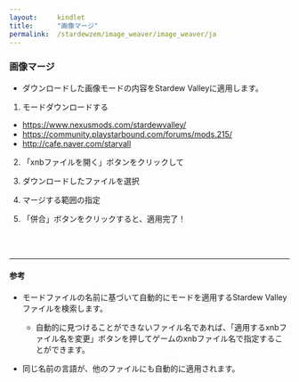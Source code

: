 ```yaml
---
layout:     kindlet
title:      "画像マージ"
permalink:  /stardewzem/image_weaver/image_weaver/ja
---
```


### **画像マージ**

* ダウンロードした画像モードの内容をStardew Valleyに適用します。

1. モードダウンロードする
  * https://www.nexusmods.com/stardewvalley/
  * https://community.playstarbound.com/forums/mods.215/
  * http://cafe.naver.com/starvall

2. 「xnbファイルを開く」ボタンをクリックして

3. ダウンロードしたファイルを選択

4. マージする範囲の指定

5. 「併合」ボタンをクリックすると、適用完了！

<br/>
<br/>

---
#### **参考**

* モードファイルの名前に基づいて自動的にモードを適用するStardew Valleyファイルを検索します。
  * 自動的に見つけることができないファイル名であれば、「適用するxnbファイル名を変更」ボタンを押してゲームのxnbファイル名で指定することができます。 

* 同じ名前の言語が、他のファイルにも自動的に適用されます。

<br/>
<br/>
